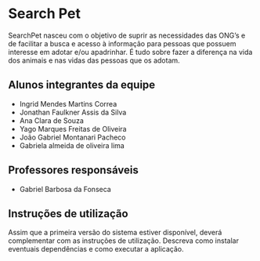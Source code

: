 # Search Pet
SearchPet nasceu com o objetivo de suprir as necessidades das ONG’s e de facilitar a busca e acesso à informação para pessoas que possuem interesse em adotar e/ou apadrinhar. 
É tudo sobre fazer a diferença na vida dos animais e nas vidas das pessoas que os adotam.

## Alunos integrantes da equipe

* Ingrid Mendes Martins Correa
* Jonathan Faulkner Assis da Silva
* Ana Clara de Souza
* Yago Marques Freitas de Oliveira
* João Gabriel Montanari Pacheco
* Gabriela almeida de oliveira lima

## Professores responsáveis

* Gabriel Barbosa da Fonseca


## Instruções de utilização

Assim que a primeira versão do sistema estiver disponível, deverá complementar com as instruções de utilização. Descreva como instalar eventuais dependências e como executar a aplicação.
